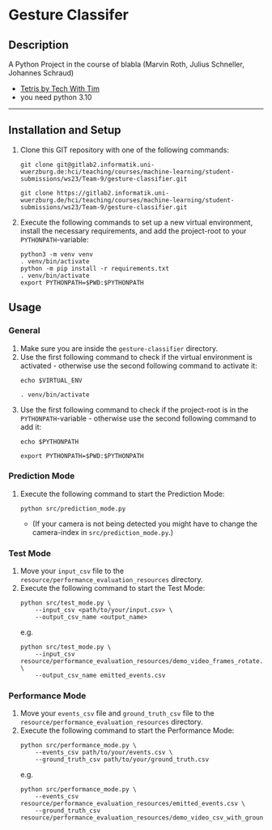 # Gesture Classifer
## Description
A Python Project in the course of blabla (Marvin Roth, Julius Schneller, Johannes Schraud)
- [Tetris by Tech With Tim](https://github.com/techwithtim/Tetris-Game)
- you need python 3.10

***

## Installation and Setup
1. Clone this GIT repository with one of the following commands:
    ```
    git clone git@gitlab2.informatik.uni-wuerzburg.de:hci/teaching/courses/machine-learning/student-submissions/ws23/Team-9/gesture-classifier.git
    ```
    ```
    git clone https://gitlab2.informatik.uni-wuerzburg.de/hci/teaching/courses/machine-learning/student-submissions/ws23/Team-9/gesture-classifier.git
    ```
2.  Execute the following commands to set up a new virtual environment, install the necessary requirements, and add the project-root to your `PYTHONPATH`-variable:
    ```
    python3 -m venv venv
    . venv/bin/activate
    python -m pip install -r requirements.txt
    . venv/bin/activate
    export PYTHONPATH=$PWD:$PYTHONPATH
    ```



## Usage
### General
1. Make sure you are inside the `gesture-classifier` directory.
2. Use the first following command to check if the virtual environment is activated - otherwise use the second following command to activate it:
    ```
    echo $VIRTUAL_ENV
    ```
    ```
    . venv/bin/activate
    ```
3. Use the first following command to check if the project-root is in the `PYTHONPATH`-variable - otherwise use the second following command to add it:
    ```
    echo $PYTHONPATH
    ```
    ```
    export PYTHONPATH=$PWD:$PYTHONPATH
    ```
   
### Prediction Mode
1. Execute the following command to start the Prediction Mode:
    ```
    python src/prediction_mode.py
    ```
    * (If your camera is not being detected you might have to change the camera-index in `src/prediction_mode.py`.)
  
### Test Mode
1. Move your `input_csv` file to the `resource/performance_evaluation_resources` directory.
2. Execute the following command to start the Test Mode:
    ```
    python src/test_mode.py \
        --input_csv <path/to/your/input.csv> \
        --output_csv_name <output_name>
    ```
    e.g.
    ```
    python src/test_mode.py \
        --input_csv resource/performance_evaluation_resources/demo_video_frames_rotate.csv \
        --output_csv_name emitted_events.csv
    ```
   
### Performance Mode
1. Move your `events_csv` file and `ground_truth_csv` file to the `resource/performance_evaluation_resources` directory.
2. Execute the following command to start the Performance Mode:
    ```
    python src/performance_mode.py \
        --events_csv path/to/your/events.csv \
        --ground_truth_csv path/to/your/ground_truth.csv
    ```
    e.g.
    ```
    python src/performance_mode.py \
        --events_csv resource/performance_evaluation_resources/emitted_events.csv \
        --ground_truth_csv resource/performance_evaluation_resources/demo_video_csv_with_ground_truth_rotate.csv
    ```
   